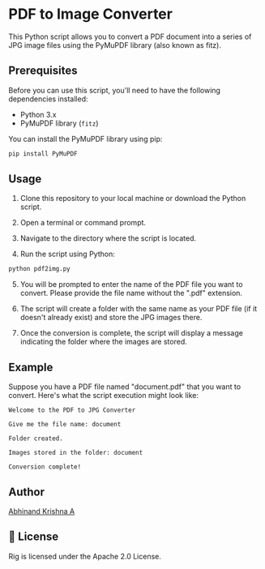 # PDF to Image Converter

This Python script allows you to convert a PDF document into a series of JPG image files using the PyMuPDF library (also known as fitz).

## Prerequisites

Before you can use this script, you'll need to have the following dependencies installed:

- Python 3.x
- PyMuPDF library (`fitz`)

You can install the PyMuPDF library using pip:

```bash
pip install PyMuPDF
```

## Usage

1. Clone this repository to your local machine or download the Python script.

2. Open a terminal or command prompt.

3. Navigate to the directory where the script is located.

4. Run the script using Python:

```bash
python pdf2img.py
```

5. You will be prompted to enter the name of the PDF file you want to convert. Please provide the file name without the ".pdf" extension.

6. The script will create a folder with the same name as your PDF file (if it doesn't already exist) and store the JPG images there.

7. Once the conversion is complete, the script will display a message indicating the folder where the images are stored.

## Example

Suppose you have a PDF file named "document.pdf" that you want to convert. Here's what the script execution might look like:

```
Welcome to the PDF to JPG Converter

Give me the file name: document

Folder created.

Images stored in the folder: document

Conversion complete!
```

## Author

[Abhinand Krishna A](https://www.linkedin.com/in/abhinandkrishna/)


## 📖 License

Rig is licensed under the Apache 2.0 License.

